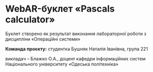 # WebAR-буклет «Pascals calculator»
Буклет створено як результат виконання лабораторної роботи з дисципліни
«Операційні системи» 

**Команда проєкту:**
студентка Бушняк Наталія Іванівна, група 221

викладач – Блажко О.А., доцент кафедри інформаційних систем Національного
університету «Одеська політехніка» 
